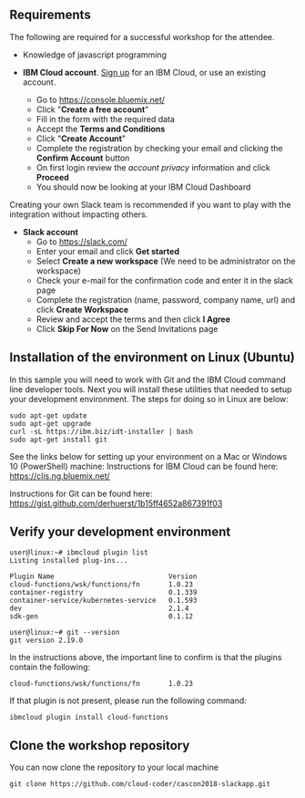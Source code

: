 ## Requirements <a name="requirements"></a>

The following are required for a successful workshop for the attendee.

* Knowledge of javascript programming

* **IBM Cloud account**. [Sign up](https://console.ng.bluemix.net/) for an IBM Cloud, or use an existing account.
    - Go to https://console.bluemix.net/
    - Click "**Create a free account**"
    - Fill in the form with the required data
    - Accept the **Terms and Conditions**
    - Click "**Create Account**"
    - Complete the registration by checking your email and clicking the **Confirm Account** button
    - On first login review the *account privacy* information and click **Proceed**
    - You should now be looking at your IBM Cloud Dashboard


Creating your own Slack team is recommended if you want to play with the integration without impacting others.

* **Slack account**
    - Go to https://slack.com/
    - Enter your email and click **Get started**
    - Select **Create a new workspace** (We need to be administrator on the workspace)
    - Check your e-mail for the confirmation code and enter it in the slack page
    - Complete the registration (name, password, company name, url) and click **Create Workspace**
    - Review and accept the terms and then click **I Agree**
    - Click **Skip For Now** on the Send Invitations page

## Installation of the environment on Linux (Ubuntu)
In this sample you will need to work with Git and the IBM Cloud command line developer tools. Next you will install these utilities that needed to setup your development environment. The steps for doing so in Linux are below:

```shell
sudo apt-get update
sudo apt-get upgrade
curl -sL https://ibm.biz/idt-installer | bash
sudo apt-get install git
```

See the links below for setting up your environment on a Mac or Windows 10 (PowerShell) machine:
Instructions for IBM Cloud can be found here: https://clis.ng.bluemix.net/

Instructions for Git can be found here: https://gist.github.com/derhuerst/1b15ff4652a867391f03


## Verify your development environment

```
user@linux:~# ibmcloud plugin list
Listing installed plug-ins...

Plugin Name                            Version
cloud-functions/wsk/functions/fn       1.0.23
container-registry                     0.1.339
container-service/kubernetes-service   0.1.593
dev                                    2.1.4
sdk-gen                                0.1.12

user@linux:~# git --version
git version 2.19.0
```

In the instructions above, the important line to confirm is that the plugins contain the following:
```
cloud-functions/wsk/functions/fn       1.0.23
```

If that plugin is not present, please run the following command:

```shell
ibmcloud plugin install cloud-functions
```

## Clone the workshop repository

You can now clone the repository to your local machine

```
git clone https://github.com/cloud-coder/cascon2018-slackapp.git
```
